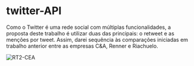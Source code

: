 # twitter-API

Como o Twitter é uma rede social com múltiplas funcionalidades, a proposta deste trabalho é utilizar duas das principais: o retweet e as menções por tweet. Assim, darei sequência às comparações iniciadas em trabalho anterior entre as empresas C&A, Renner e Riachuelo.


![RT2-CEA](https://user-images.githubusercontent.com/42269517/133455705-f5ac6b81-d51a-418c-806a-c3bf1f1b4f9a.png)
